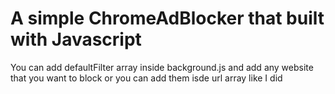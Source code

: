 # A simple ChromeAdBlocker that built with Javascript

You can add defaultFilter array inside background.js and add any website that you want to block
or you can add them isde url array like I did
